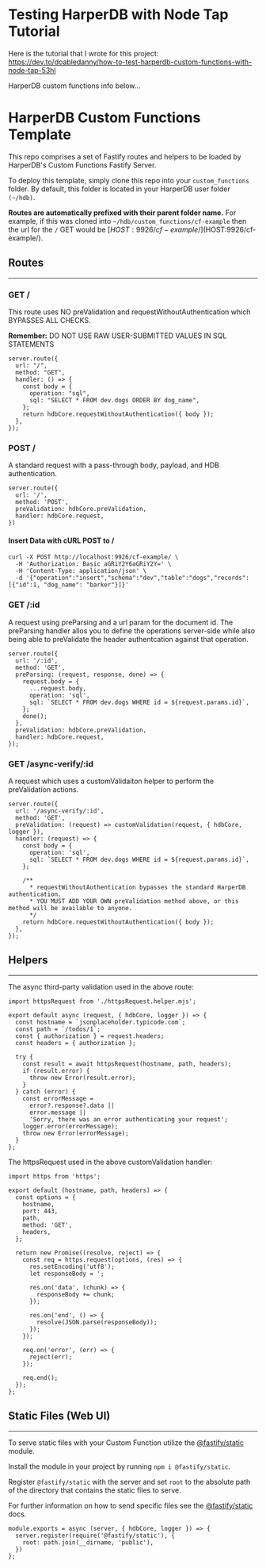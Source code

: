 # Testing HarperDB with Node Tap Tutorial

Here is the tutorial that I wrote for this project: https://dev.to/doabledanny/how-to-test-harperdb-custom-functions-with-node-tap-53hl

HarperDB custom functions info below...

# HarperDB Custom Functions Template

This repo comprises a set of Fastify routes and helpers to be loaded by HarperDB's Custom Functions Fastify Server.

To deploy this template, simply clone this repo into your `custom_functions` folder. By default, this folder is located in your HarperDB user folder `(~/hdb)`.

**Routes are automatically prefixed with their parent folder name.**
For example, if this was cloned into `~/hdb/custom_functions/cf-example` then the url for the `/` GET would be [$HOST:9926/cf-example/]($HOST:9926/cf-example/).

## Routes

---

### GET /

This route uses NO preValidation and requestWithoutAuthentication which BYPASSES ALL CHECKS.

**Remember:** DO NOT USE RAW USER-SUBMITTED VALUES IN SQL STATEMENTS

```
server.route({
  url: "/",
  method: "GET",
  handler: () => {
    const body = {
      operation: "sql",
      sql: "SELECT * FROM dev.dogs ORDER BY dog_name",
    };
    return hdbCore.requestWithoutAuthentication({ body });
  },
});
```

### POST /

A standard request with a pass-through body, payload, and HDB authentication.

```
server.route({
  url: '/',
  method: 'POST',
  preValidation: hdbCore.preValidation,
  handler: hdbCore.request,
})
```

#### Insert Data with cURL POST to /

```
curl -X POST http://localhost:9926/cf-example/ \
  -H 'Authorization: Basic aGRiY2Y6aGRiY2Y=' \
  -H 'Content-Type: application/json' \
  -d '{"operation":"insert","schema":"dev","table":"dogs","records":[{"id":1, "dog_name": "barker"}]}'
```

### GET /:id

A request using preParsing and a url param for the document id.
The preParsing handler allos you to define the operations server-side while also being able to preValidate the header authentcation against that operation.

```
server.route({
  url: '/:id',
  method: 'GET',
  preParsing: (request, response, done) => {
    request.body = {
      ...request.body,
      operation: 'sql',
      sql: `SELECT * FROM dev.dogs WHERE id = ${request.params.id}`,
    };
    done();
  },
  preValidation: hdbCore.preValidation,
  handler: hdbCore.request,
});
```

### GET /async-verify/:id

A request which uses a customValidaiton helper to perform the preValidation actions.

```
server.route({
  url: '/async-verify/:id',
  method: 'GET',
  preValidation: (request) => customValidation(request, { hdbCore, logger }),
  handler: (request) => {
    const body = {
      operation: 'sql',
      sql: `SELECT * FROM dev.dogs WHERE id = ${request.params.id}`,
    };

    /**
      * requestWithoutAuthentication bypasses the standard HarperDB authentication.
      * YOU MUST ADD YOUR OWN preValidation method above, or this method will be available to anyone.
      */
    return hdbCore.requestWithoutAuthentication({ body });
  },
});
```

## Helpers

---

The async third-party validation used in the above route:

```
import httpsRequest from './httpsRequest.helper.mjs';

export default async (request, { hdbCore, logger }) => {
  const hostname = `jsonplaceholder.typicode.com`;
  const path = `/todos/1`;
  const { authorization } = request.headers;
  const headers = { authorization };

  try {
    const result = await httpsRequest(hostname, path, headers);
    if (result.error) {
      throw new Error(result.error);
    }
  } catch (error) {
    const errorMessage =
      error?.response?.data ||
      error.message ||
      'Sorry, there was an error authenticating your request';
    logger.error(errorMessage);
    throw new Error(errorMessage);
  }
};
```

The httpsRequest used in the above customValidation handler:

```
import https from 'https';

export default (hostname, path, headers) => {
  const options = {
    hostname,
    port: 443,
    path,
    method: 'GET',
    headers,
  };

  return new Promise((resolve, reject) => {
    const req = https.request(options, (res) => {
      res.setEncoding('utf8');
      let responseBody = ';

      res.on('data', (chunk) => {
        responseBody += chunk;
      });

      res.on('end', () => {
        resolve(JSON.parse(responseBody));
      });
    });

    req.on('error', (err) => {
      reject(err);
    });

    req.end();
  });
};
```

## Static Files (Web UI)

---

To serve static files with your Custom Function utilize the [@fastify/static](https://github.com/fastify/fastify-static) module.

Install the module in your project by running `npm i @fastify/static`.

Register `@fastify/static` with the server and set `root` to the absolute path of the directory that contains the static files to serve.

For further information on how to send specific files see the [@fastify/static](https://github.com/fastify/fastify-static) docs.

```
module.exports = async (server, { hdbCore, logger }) => {
  server.register(require('@fastify/static'), {
    root: path.join(__dirname, 'public'),
  })
};
```
